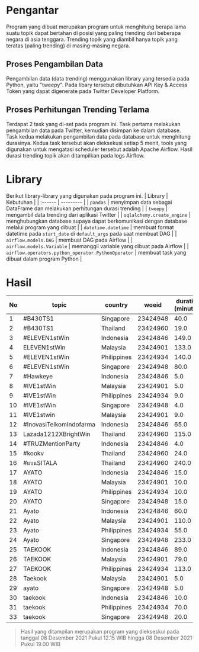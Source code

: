 # Pengantar
Program yang dibuat merupakan program untuk menghitung berapa lama suatu topik dapat bertahan di posisi yang paling trending dari beberapa negara di asia tenggara. Trending topik yang diambil hanya topik yang teratas (paling trending) di masing-masing negara.

## Proses Pengambilan Data
Pengambilan data (data trending) menggunakan library yang tersedia pada Python, yaitu "tweepy". Pada libary tersebut dibutuhkan API Key & Access Token yang dapat digenerate pada Twitter Developer Platform.

## Proses Perhitungan Trending Terlama
Terdapat 2 task yang di-set pada program ini. Task pertama melakukan pengambilan data pada Twitter, kemudian disimpan ke dalam database. Task kedua melakukan pengambilan data pada database untuk menghitung durasinya. Kedua task tersebut akan dieksekusi setiap 5 menit, tools yang digunakan untuk mengatasi scheduler tersebut adalah Apache Airflow. Hasil durasi trending topik akan ditampilkan pada logs Airflow.

# Library
Berikut library-library yang digunakan pada program ini.
| Library | Kebutuhan |
| :------ | --------- |
| `pandas` | menyimpan data sebagai DataFrame dan melakukan perhitungan durasi trending |
| `tweepy` | mengambil data trending dari aplikasi Twitter |
| `sqlalchemy.create_engine` | menghubungkan database supaya dapat berkomunikasi dengan database melalui program yang dibuat |
| `datetime.datetime` | membuat format datetime pada `start_date` di `default_args` pada saat membuat DAG |
| `airflow.models.DAG` | membuat DAG pada Airflow |
| `airflow.models.Variable` | memanggil variable yang dibuat pada Airflow |
| `airflow.operators.python_operator.PythonOperator` | membuat task yang dibuat dalam program Python |

# Hasil
| No | topic | country | woeid | duration (minutes) |
| -- | ----- | ------- | ----- | -------- |
1 | #B430TS1 | Singapore | 23424948 | 40.0 |
2 | #B430TS1 | Thailand | 23424960 | 19.0 |
3 | #ELEVEN1stWin | Indonesia | 23424846 | 149.0 |
4 | ELEVEN1stWin | Malaysia | 23424901 | 133.0 |
5 | #ELEVEN1stWin | Philippines | 23424934 | 140.0 |
6 | #ELEVEN1stWin | Singapore | 23424948 | 80.0 |
7 | #Hawkeye | Indonesia | 23424846 | 5.0 |
8 | #IVE1stWin | Malaysia | 23424901 | 5.0 |
9 | #IVE1stWin | Philippines | 23424934 | 9.0 |
10 | #IVE1stWin | Singapore | 23424948 | 4.0 |
11 | #IVE1stwin | Malaysia | 23424901 | 9.0 |
12 | #InovasiTelkomIndofarma | Indonesia | 23424846 | 65.0 |
13 | Lazada1212XBrightWin | Thailand | 23424960 | 115.0 |
14 | #TRUZMentionParty | Indonesia | 23424846 | 4.0 |
15 | #kookv | Thailand | 23424960 | 24.0 |
16 | #แบนSITALA | Thailand | 23424960 | 240.0 |
17 | AYATO | Indonesia | 23424846 | 15.0 |
18 | AYATO | Malaysia | 23424901 | 10.0 |
19 | AYATO | Philippines | 23424934 | 10.0 |
20 | AYATO | Singapore | 23424948 | 15.0 |
21 | Ayato | Indonesia | 23424846 | 60.0 |
22 | Ayato | Malaysia | 23424901 | 110.0 |
23 | Ayato | Philippines | 23424934 | 55.0 |
24 | Ayato | Singapore | 23424948 | 233.0 |
25 | TAEKOOK | Indonesia | 23424846 | 89.0 |
26 | TAEKOOK | Malaysia | 23424901 | 79.0 |
27 | TAEKOOK | Philippines | 23424934 | 113.0 |
28 | Taekook | Malaysia | 23424901 | 5.0 |
29 | ayato | Singapore | 23424948 | 5.0 |
30 | taekook |  Indonesia | 23424846 | 10.0 |
31 | taekook | Philippines | 23424934 | 70.0 |
33 | taekook | Singapore | 23424948 | 20.0 |

> Hasil yang ditampilan merupakan program yang diekseskui pada tanggal 08 Desember 2021 Pukul 12.15 WIB hingga 08 Desember 2021 Pukul 19.00 WIB
